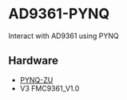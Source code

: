 # AD9361-PYNQ
Interact with AD9361 using PYNQ

## Hardware
* [PYNQ-ZU](https://www.tulembedded.com/FPGA/ProductsPYNQ-ZU.html)
* V3 FMC9361_V1.0
